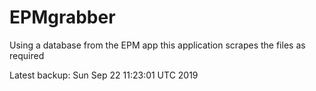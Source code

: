 # EPMgrabber
Using a database from the EPM app this application scrapes the files as required


Latest backup: Sun Sep 22 11:23:01 UTC 2019
